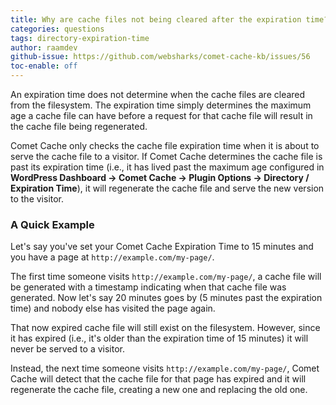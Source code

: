 ```yaml
---
title: Why are cache files not being cleared after the expiration time?
categories: questions
tags: directory-expiration-time
author: raamdev
github-issue: https://github.com/websharks/comet-cache-kb/issues/56
toc-enable: off
---
```


An expiration time does not determine when the cache files are cleared from the filesystem. The expiration time simply determines the maximum age a cache file can have before a request for that cache file will result in the cache file being regenerated.

Comet Cache only checks the cache file expiration time when it is about to serve the cache file to a visitor. If Comet Cache determines the cache file is past its expiration time (i.e., it has lived past the maximum age configured in **WordPress Dashboard → Comet Cache → Plugin Options → Directory / Expiration Time**), it will regenerate the cache file and serve the new version to the visitor.

### A Quick Example

Let's say you've set your Comet Cache Expiration Time to 15 minutes and you have a page at `http://example.com/my-page/`. 

The first time someone visits `http://example.com/my-page/`, a cache file will be generated with a timestamp indicating when that cache file was generated. Now let's say 20 minutes goes by (5 minutes past the expiration time) and nobody else has visited the page again. 

That now expired cache file will still exist on the filesystem. However, since it has expired (i.e., it's older than the expiration time of 15 minutes) it will never be served to a visitor. 

Instead, the next time someone visits `http://example.com/my-page/`, Comet Cache will detect that the cache file for that page has expired and it will regenerate the cache file, creating a new one and replacing the old one.
